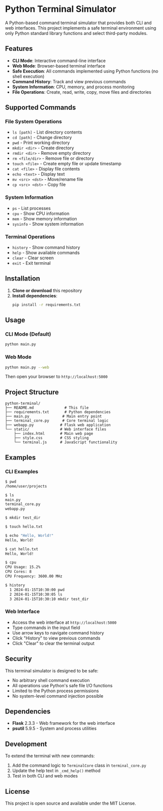 # Python Terminal Simulator

A Python-based command terminal simulator that provides both CLI and web interfaces. This project implements a safe terminal environment using only Python standard library functions and select third-party modules.

## Features

- **CLI Mode**: Interactive command-line interface
- **Web Mode**: Browser-based terminal interface
- **Safe Execution**: All commands implemented using Python functions (no shell execution)
- **Command History**: Track and view previous commands
- **System Information**: CPU, memory, and process monitoring
- **File Operations**: Create, read, write, copy, move files and directories

## Supported Commands

### File System Operations
- `ls [path]` - List directory contents
- `cd [path]` - Change directory
- `pwd` - Print working directory
- `mkdir <dir>` - Create directory
- `rmdir <dir>` - Remove empty directory
- `rm <file/dir>` - Remove file or directory
- `touch <file>` - Create empty file or update timestamp
- `cat <file>` - Display file contents
- `echo <text>` - Display text
- `mv <src> <dst>` - Move/rename file
- `cp <src> <dst>` - Copy file

### System Information
- `ps` - List processes
- `cpu` - Show CPU information
- `mem` - Show memory information
- `sysinfo` - Show system information

### Terminal Operations
- `history` - Show command history
- `help` - Show available commands
- `clear` - Clear screen
- `exit` - Exit terminal

## Installation

1. **Clone or download** this repository
2. **Install dependencies**:
   ```bash
   pip install -r requirements.txt
   ```

## Usage

### CLI Mode (Default)
```bash
python main.py
```

### Web Mode
```bash
python main.py --web
```
Then open your browser to `http://localhost:5000`

## Project Structure

```
python-terminal/
├── README.md              # This file
├── requirements.txt       # Python dependencies
├── main.py               # Main entry point
├── terminal_core.py      # Core terminal logic
├── webapp.py            # Flask web application
└── static/              # Web interface files
    ├── index.html       # Main web page
    ├── style.css        # CSS styling
    └── terminal.js      # JavaScript functionality
```

## Examples

### CLI Examples
```bash
$ pwd
/home/user/projects

$ ls
main.py
terminal_core.py
webapp.py

$ mkdir test_dir

$ touch hello.txt

$ echo "Hello, World!"
Hello, World!

$ cat hello.txt
Hello, World!

$ cpu
CPU Usage: 15.2%
CPU Cores: 8
CPU Frequency: 3600.00 MHz

$ history
  1 2024-01-15T10:30:00 pwd
  2 2024-01-15T10:30:05 ls
  3 2024-01-15T10:30:10 mkdir test_dir
```

### Web Interface
- Access the web interface at `http://localhost:5000`
- Type commands in the input field
- Use arrow keys to navigate command history
- Click "History" to view previous commands
- Click "Clear" to clear the terminal output

## Security

This terminal simulator is designed to be safe:
- No arbitrary shell command execution
- All operations use Python's safe file I/O functions
- Limited to the Python process permissions
- No system-level command injection possible

## Dependencies

- **Flask** 2.3.3 - Web framework for the web interface
- **psutil** 5.9.5 - System and process utilities

## Development

To extend the terminal with new commands:
1. Add the command logic to `TerminalCore` class in `terminal_core.py`
2. Update the help text in `_cmd_help()` method
3. Test in both CLI and web modes

## License

This project is open source and available under the MIT License.
